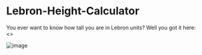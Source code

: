 # Lebron-Height-Calculator
You ever want to know how tall you are in Lebron units? Well you got it here: <>

![image](https://github.com/user-attachments/assets/57e0de86-cb95-49a8-a573-6ff2cea10fa0)
